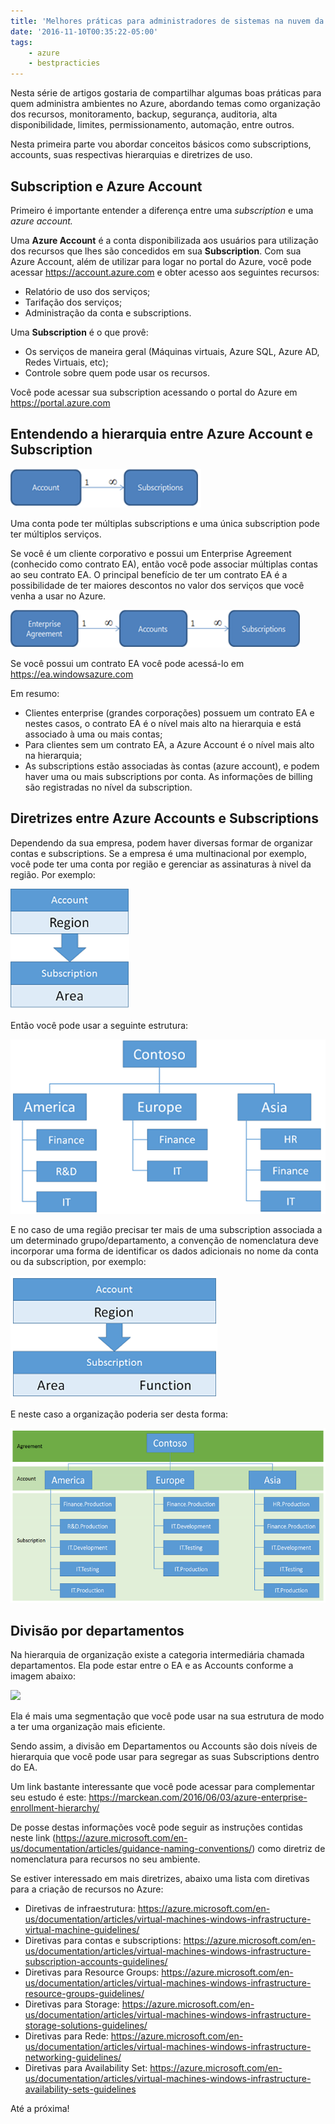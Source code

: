 ```yaml
---
title: 'Melhores práticas para administradores de sistemas na nuvem da Microsoft (Azure) &#8211; Parte I'
date: '2016-11-10T00:35:22-05:00'
tags:
    - azure
    - bestpracticies
---
```


Nesta série de artigos gostaria de compartilhar algumas boas práticas para quem administra ambientes no Azure, abordando temas como organização dos recursos, monitoramento, backup, segurança, auditoria, alta disponibilidade, limites, permissionamento, automação, entre outros.

Nesta primeira parte vou abordar conceitos básicos como subscriptions, accounts, suas respectivas hierarquias e diretrizes de uso.

## Subscription e Azure Account

Primeiro é importante entender a diferença entre uma *subscription* e uma *azure account.*

Uma **Azure Account** é a conta disponibilizada aos usuários para utilização dos recursos que lhes são concedidos em sua **Subscription**. Com sua Azure Account, além de utilizar para logar no portal do Azure, você pode acessar <https://account.azure.com> e obter acesso aos seguintes recursos:

- Relatório de uso dos serviços;
- Tarifação dos serviços;
- Administração da conta e subscriptions.

Uma **Subscription**  é o que provê:

- Os serviços de maneira geral (Máquinas virtuais, Azure SQL, Azure AD, Redes Virtuais, etc);
- Controle sobre quem pode usar os recursos.

Você pode acessar sua subscription acessando o portal do Azure em <https://portal.azure.com>

## Entendendo a hierarquia entre Azure Account e Subscription

![](/wp-content/uploads/2016/11/account.png)

Uma conta pode ter múltiplas subscriptions e uma única subscription pode ter múltiplos serviços.

Se você é um cliente corporativo e possui um Enterprise Agreement (conhecido como contrato EA), então você pode associar múltiplas contas ao seu contrato EA. O principal benefício de ter um contrato EA é a possibilidade de ter maiores descontos no valor dos serviços que você venha a usar no Azure.

![](/wp-content/uploads/2016/11/ea.png)

Se você possui um contrato EA você pode acessá-lo em <https://ea.windowsazure.com>

Em resumo:

- Clientes enterprise (grandes corporações) possuem um contrato EA e nestes casos, o contrato EA é o nível mais alto na hierarquia e está associado à uma ou mais contas;
- Para clientes sem um contrato EA, a Azure Account é o nível mais alto na hierarquia;
- As subscriptions estão associadas às contas (azure account), e podem haver uma ou mais subscriptions por conta. As informações de billing são registradas no nível da subscription.

## Diretrizes entre Azure Accounts e Subscriptions

Dependendo da sua empresa, podem haver diversas formar de organizar contas e subscriptions. Se a empresa é uma multinacional por exemplo, você pode ter uma conta por região e gerenciar as assinaturas à nivel da região. Por exemplo:

![](/wp-content/uploads/2016/11/region.png)

Então você pode usar a seguinte estrutura:

![](/wp-content/uploads/2016/11/organization.png)

E no caso de uma região precisar ter mais de uma subscription associada a um determinado grupo/departamento, a convenção de nomenclatura deve incorporar uma forma de identificar os dados adicionais no nome da conta ou da subscription, por exemplo:

![](/wp-content/uploads/2016/11/region2.png)

E neste caso a organização poderia ser desta forma:

![](/wp-content/uploads/2016/11/contoso-org.png)

## Divisão por departamentos

Na hierarquia de organização existe a categoria intermediária chamada departamentos. Ela pode estar entre o EA e as Accounts conforme a imagem abaixo:

![](https://ricardomartins9888.blob.core.windows.net/wordpress/2016/11/dapartamentos.png)

Ela é mais uma segmentação que você pode usar na sua estrutura de modo a ter uma organização mais eficiente.

Sendo assim, a divisão em Departamentos ou Accounts são dois níveis de hierarquia que você pode usar para segregar as suas Subscriptions dentro do EA.

Um link bastante interessante que você pode acessar para complementar seu estudo é este: <https://marckean.com/2016/06/03/azure-enterprise-enrollment-hierarchy/>

De posse destas informações você pode seguir as instruções contidas neste link (<https://azure.microsoft.com/en-us/documentation/articles/guidance-naming-conventions/>) como diretriz de nomenclatura para recursos no seu ambiente.

Se estiver interessado em mais diretrizes, abaixo uma lista com diretivas para a criação de recursos no Azure:

- Diretivas de infraestrutura: <https://azure.microsoft.com/en-us/documentation/articles/virtual-machines-windows-infrastructure-virtual-machine-guidelines/>
- Diretivas para contas e subscriptions: <https://azure.microsoft.com/en-us/documentation/articles/virtual-machines-windows-infrastructure-subscription-accounts-guidelines/>
- Diretivas para Resource Groups: <https://azure.microsoft.com/en-us/documentation/articles/virtual-machines-windows-infrastructure-resource-groups-guidelines/>
- Diretivas para Storage: <https://azure.microsoft.com/en-us/documentation/articles/virtual-machines-windows-infrastructure-storage-solutions-guidelines/>
- Diretivas para Rede: <https://azure.microsoft.com/en-us/documentation/articles/virtual-machines-windows-infrastructure-networking-guidelines/>
- Diretivas para Availability Set: <https://azure.microsoft.com/en-us/documentation/articles/virtual-machines-windows-infrastructure-availability-sets-guidelines>

Até a próxima!
